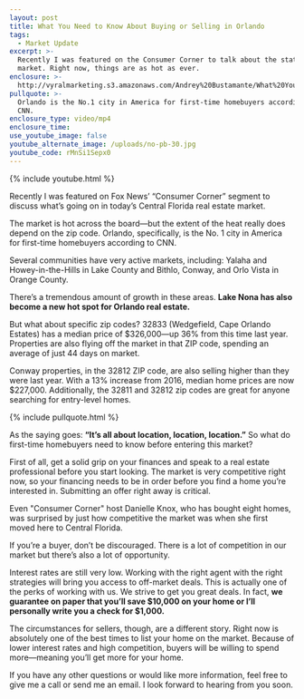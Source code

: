 ```yaml
---
layout: post
title: What You Need to Know About Buying or Selling in Orlando
tags:
  - Market Update
excerpt: >-
  Recently I was featured on the Consumer Corner to talk about the state of our
  market. Right now, things are as hot as ever.
enclosure: >-
  http://vyralmarketing.s3.amazonaws.com/Andrey%20Bustamante/What%20You%20Need%20to%20Know%20About%20Buying%20or%20Selling%20in%20Orlando.mp4
pullquote: >-
  Orlando is the No.1 city in America for first-time homebuyers according to
  CNN.
enclosure_type: video/mp4
enclosure_time:
use_youtube_image: false
youtube_alternate_image: /uploads/no-pb-30.jpg
youtube_code: rMnSi1Sepx0
---
```



{% include youtube.html %}

Recently I was featured on Fox News’ “Consumer Corner” segment to discuss what’s going on in today’s Central Florida real estate market.

The market is hot across the board—but the extent of the heat really does depend on the zip code. Orlando, specifically, is the No. 1 city in America for first-time homebuyers according to CNN.

Several communities have very active markets, including: Yalaha and Howey-in-the-Hills in Lake County and Bithlo, Conway, and Orlo Vista in Orange County.

There’s a tremendous amount of growth in these areas. **Lake Nona has also become a new hot spot for Orlando real estate.**

But what about specific zip codes? 32833 (Wedgefield, Cape Orlando Estates) has a median price of $326,000—up 36% from this time last year. Properties are also flying off the market in that ZIP code, spending an average of just 44 days on market.

Conway properties, in the 32812 ZIP code, are also selling higher than they were last year. With a 13% increase from 2016, median home prices are now $227,000. Additionally, the 32811 and 32812 zip codes are great for anyone searching for entry-level homes.

{% include pullquote.html %}

As the saying goes: **“It’s all about location, location, location.”** So what do first-time homebuyers need to know before entering this market?

First of all, get a solid grip on your finances and speak to a real estate professional before you start looking. The market is very competitive right now, so your financing needs to be in order before you find a home you’re interested in. Submitting an offer right away is critical.

Even "Consumer Corner" host Danielle Knox, who has bought eight homes, was surprised by just how competitive the market was when she first moved here to Central Florida.

If you’re a buyer, don’t be discouraged. There is a lot of competition in our market but there’s also a lot of opportunity.

Interest rates are still very low. Working with the right agent with the right strategies will bring you access to off-market deals. This is actually one of the perks of working with us. We strive to get you great deals. In fact, **we guarantee on paper that you’ll save $10,000 on your home or I’ll personally write you a check for $1,000.**

The circumstances for sellers, though, are a different story. Right now is absolutely one of the best times to list your home on the market. Because of lower interest rates and high competition, buyers will be willing to spend more—meaning you’ll get more for your home.

If you have any other questions or would like more information, feel free to give me a call or send me an email. I look forward to hearing from you soon.